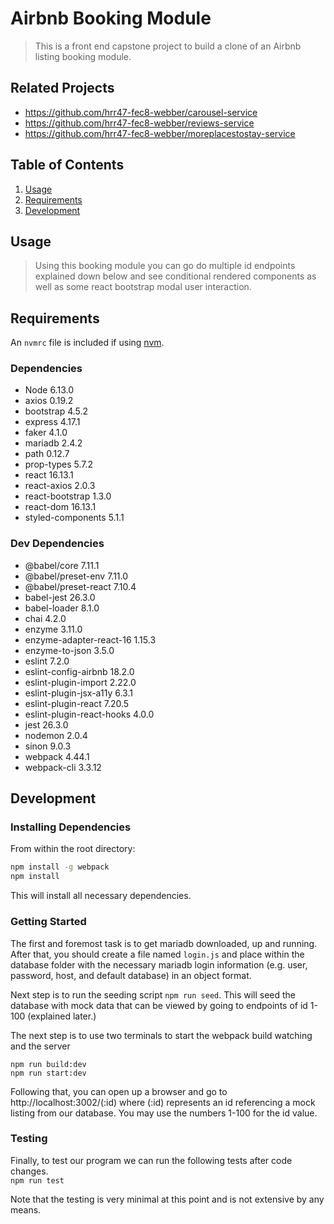 # Airbnb Booking Module

> This is a front end capstone project to build a clone of an Airbnb listing booking module.

## Related Projects

  - https://github.com/hrr47-fec8-webber/carousel-service
  - https://github.com/hrr47-fec8-webber/reviews-service
  - https://github.com/hrr47-fec8-webber/moreplacestostay-service

## Table of Contents

1. [Usage](#Usage)
1. [Requirements](#requirements)
1. [Development](#development)

## Usage

> Using this booking module you can go do multiple id endpoints explained down below and see conditional rendered components as well as some react bootstrap modal user interaction.

## Requirements

An `nvmrc` file is included if using [nvm](https://github.com/creationix/nvm).

### Dependencies
- Node 6.13.0
- axios 0.19.2
- bootstrap 4.5.2
- express 4.17.1
- faker 4.1.0
- mariadb 2.4.2
- path 0.12.7
- prop-types 5.7.2
- react 16.13.1
- react-axios 2.0.3
- react-bootstrap 1.3.0
- react-dom 16.13.1
- styled-components 5.1.1

### Dev Dependencies
- @babel/core 7.11.1
- @babel/preset-env 7.11.0
- @babel/preset-react 7.10.4
- babel-jest 26.3.0
- babel-loader 8.1.0
- chai 4.2.0
- enzyme 3.11.0
- enzyme-adapter-react-16 1.15.3
- enzyme-to-json 3.5.0
- eslint 7.2.0
- eslint-config-airbnb 18.2.0
- eslint-plugin-import 2.22.0
- eslint-plugin-jsx-a11y 6.3.1
- eslint-plugin-react 7.20.5
- eslint-plugin-react-hooks 4.0.0
- jest 26.3.0
- nodemon 2.0.4
- sinon 9.0.3
- webpack 4.44.1
- webpack-cli 3.3.12

## Development

### Installing Dependencies

From within the root directory:

```sh
npm install -g webpack
npm install
```
This will install all necessary dependencies.

### Getting Started

The first and foremost task is to get mariadb downloaded, up and running.  After that, you should create a file named ```login.js``` and place within the database folder with the necessary mariadb login information (e.g. user, password, host, and default database) in an object format.

Next step is to run the seeding script ```npm run seed```. This will seed the database with mock data that can be viewed by going to endpoints of id 1-100 (explained later.)

The next step is to use two terminals to start the webpack build watching and the server
```
npm run build:dev
npm run start:dev
```
Following that, you can open up a browser and go to http://localhost:3002/(:id) where (:id) represents an id referencing a mock listing from our database.  You may use the numbers 1-100 for the id value.

### Testing

Finally, to test our program we can run the following tests after code changes.  
```npm run test```  

Note that the testing is very minimal at this point and is not extensive by any means.
